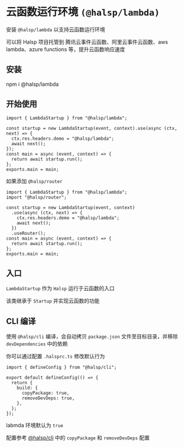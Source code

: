 # 云函数运行环境 `(@halsp/lambda)`

安装 `@halsp/lambda` 以支持云函数运行环境

可以将 Halsp 项目托管到 腾讯云事件云函数、阿里云事件云函数、aws lambda、azure functions 等，提升云函数响应速度

## 安装

npm i @halsp/lambda

## 开始使用

```TS
import { LambdaStartup } from "@halsp/lambda";

const startup = new LambdaStartup(event, context).use(async (ctx, next) => {
  ctx.res.headers.demo = "@halsp/lambda";
  await next();
});
const main = async (event, context) => {
  return await startup.run();
};
exports.main = main;
```

如果添加 `@halsp/router`

```TS
import { LambdaStartup } from "@halsp/lambda";
import "@halsp/router";

const startup = new LambdaStartup(event, context)
  .use(async (ctx, next) => {
    ctx.res.headers.demo = "@halsp/lambda";
    await next();
  })
  .useRouter();
const main = async (event, context) => {
  return await startup.run();
};
exports.main = main;
```

## 入口

`LambdaStartup` 作为 `Halsp` 运行于云函数的入口

该类继承于 `Startup` 并实现云函数的功能

## CLI 编译

使用 `@halsp/cli` 编译，会自动拷贝 `package.json` 文件至目标目录，并移除 `devDependencies` 中的依赖

你可以通过配置 `.halsprc.ts` 修改默认行为

```TS
import { defineConfig } from "@halsp/cli";

export default defineConfig(() => {
  return {
    build: {
      copyPackage: true,
      removeDevDeps: true,
    },
  };
});
```

labmda 环境默认为 `true`

配置参考 [@halsp/cli](./cli/#项目配置) 中的 `copyPackage` 和 `removeDevDeps` 配置
